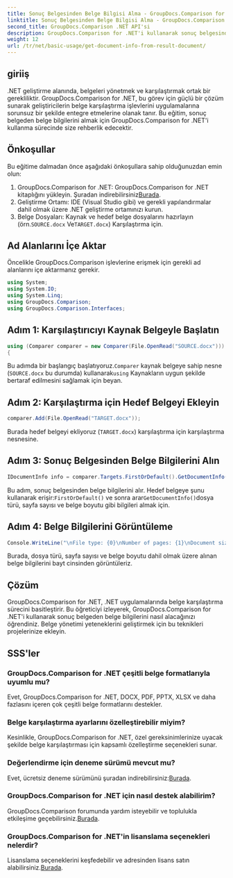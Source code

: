 ```yaml
---
title: Sonuç Belgesinden Belge Bilgisi Alma - GroupDocs.Comparison for .NET
linktitle: Sonuç Belgesinden Belge Bilgisi Alma - GroupDocs.Comparison for .NET
second_title: GroupDocs.Comparison .NET API'si
description: GroupDocs.Comparison for .NET'i kullanarak sonuç belgesinden belge bilgilerini nasıl alacağınızı öğrenin. .NET geliştiricileri için açıklanan kolay adımlar.
weight: 12
url: /tr/net/basic-usage/get-document-info-from-result-document/
---
```

## giriiş
.NET geliştirme alanında, belgeleri yönetmek ve karşılaştırmak ortak bir gerekliliktir. GroupDocs.Comparison for .NET, bu görev için güçlü bir çözüm sunarak geliştiricilerin belge karşılaştırma işlevlerini uygulamalarına sorunsuz bir şekilde entegre etmelerine olanak tanır. Bu eğitim, sonuç belgeden belge bilgilerini almak için GroupDocs.Comparison for .NET'i kullanma sürecinde size rehberlik edecektir. 
## Önkoşullar
Bu eğitime dalmadan önce aşağıdaki önkoşullara sahip olduğunuzdan emin olun:
1. GroupDocs.Comparison for .NET: GroupDocs.Comparison for .NET kitaplığını yükleyin. Şuradan indirebilirsiniz[Burada](https://releases.groupdocs.com/comparison/net/).
2. Geliştirme Ortamı: IDE (Visual Studio gibi) ve gerekli yapılandırmalar dahil olmak üzere .NET geliştirme ortamınızı kurun.
3.  Belge Dosyaları: Kaynak ve hedef belge dosyalarını hazırlayın (örn.`SOURCE.docx` Ve`TARGET.docx`) Karşılaştırma için.

## Ad Alanlarını İçe Aktar
Öncelikle GroupDocs.Comparison işlevlerine erişmek için gerekli ad alanlarını içe aktarmanız gerekir.

```csharp
using System;
using System.IO;
using System.Linq;
using GroupDocs.Comparison;
using GroupDocs.Comparison.Interfaces;
```

## Adım 1: Karşılaştırıcıyı Kaynak Belgeyle Başlatın
```csharp
using (Comparer comparer = new Comparer(File.OpenRead("SOURCE.docx")))
{
```
 Bu adımda bir başlangıç başlatıyoruz.`Comparer` kaynak belgeye sahip nesne (`SOURCE.docx` bu durumda) kullanarak`using` Kaynakların uygun şekilde bertaraf edilmesini sağlamak için beyan.
## Adım 2: Karşılaştırma için Hedef Belgeyi Ekleyin
```csharp
comparer.Add(File.OpenRead("TARGET.docx"));
```
Burada hedef belgeyi ekliyoruz (`TARGET.docx`) karşılaştırma için karşılaştırma nesnesine.
## Adım 3: Sonuç Belgesinden Belge Bilgilerini Alın
```csharp
IDocumentInfo info = comparer.Targets.FirstOrDefault().GetDocumentInfo();
```
 Bu adım, sonuç belgesinden belge bilgilerini alır. Hedef belgeye şunu kullanarak erişir:`FirstOrDefault()` ve sonra arar`GetDocumentInfo()`dosya türü, sayfa sayısı ve belge boyutu gibi bilgileri almak için.
## Adım 4: Belge Bilgilerini Görüntüleme
```csharp
Console.WriteLine("\nFile type: {0}\nNumber of pages: {1}\nDocument size: {2} bytes", info.FileType, info.PageCount, info.Size);
```
Burada, dosya türü, sayfa sayısı ve belge boyutu dahil olmak üzere alınan belge bilgilerini bayt cinsinden görüntüleriz.

## Çözüm
GroupDocs.Comparison for .NET, .NET uygulamalarında belge karşılaştırma sürecini basitleştirir. Bu öğreticiyi izleyerek, GroupDocs.Comparison for .NET'i kullanarak sonuç belgeden belge bilgilerini nasıl alacağınızı öğrendiniz. Belge yönetimi yeteneklerini geliştirmek için bu teknikleri projelerinize ekleyin.
## SSS'ler
### GroupDocs.Comparison for .NET çeşitli belge formatlarıyla uyumlu mu?
Evet, GroupDocs.Comparison for .NET, DOCX, PDF, PPTX, XLSX ve daha fazlasını içeren çok çeşitli belge formatlarını destekler.
### Belge karşılaştırma ayarlarını özelleştirebilir miyim?
Kesinlikle, GroupDocs.Comparison for .NET, özel gereksinimlerinize uyacak şekilde belge karşılaştırması için kapsamlı özelleştirme seçenekleri sunar.
### Değerlendirme için deneme sürümü mevcut mu?
 Evet, ücretsiz deneme sürümünü şuradan indirebilirsiniz:[Burada](https://releases.groupdocs.com/).
### GroupDocs.Comparison for .NET için nasıl destek alabilirim?
 GroupDocs.Comparison forumunda yardım isteyebilir ve toplulukla etkileşime geçebilirsiniz.[Burada](https://forum.groupdocs.com/c/comparison/12).
### GroupDocs.Comparison for .NET'in lisanslama seçenekleri nelerdir?
 Lisanslama seçeneklerini keşfedebilir ve adresinden lisans satın alabilirsiniz.[Burada](https://purchase.groupdocs.com/buy).